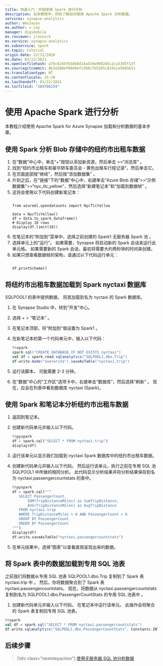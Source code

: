 ```yaml
---
title: 快速入门：开始使用 Spark 进行分析
description: 在本教程中，你将了解如何使用 Apache Spark 分析数据。
services: synapse-analytics
author: WenJason
ms.author: v-jay
manager: digimobile
ms.reviewer: jrasnick
ms.service: synapse-analytics
ms.subservice: spark
ms.topic: tutorial
origin.date: 12/31/2020
ms.date: 03/22/2021
ms.openlocfilehash: a76c6244fb3848d14ad19a9082d5c2ca33d5f13f
ms.sourcegitcommit: 8b3a588ef0949efc5b0cfb5285c8191ce5b05651
ms.translationtype: HT
ms.contentlocale: zh-CN
ms.lasthandoff: 03/22/2021
ms.locfileid: "104766334"
---
```

# <a name="analyze-with-apache-spark"></a>使用 Apache Spark 进行分析

本教程介绍使用 Apache Spark for Azure Synapse 加载和分析数据的基本步骤。

## <a name="analyze-nyc-taxi-data-in-blob-storage-using-spark"></a>使用 Spark 分析 Blob 存储中的纽约市出租车数据

1. 在“数据”中心中，单击“+”按钮以添加新资源，然后单击 >>“浏览库”   。 
1. 找到“纽约市出租车和豪华轿车委员会 - 黄色出租车行程记录”，然后单击它。 
1. 在页面底部按“继续”，然后按“添加数据集” 。 
1. 片刻之后，在“链接”下的“数据”中心中，右键单击“Azure Blob 存储”>>“示例数据集”>>“nyc_tlc_yellow”，然后选择“新建笔记本”和“加载到数据帧”    。
1. 这将会使用以下代码创建新笔记本：
    ```

    from azureml.opendatasets import NycTlcYellow

    data = NycTlcYellow()
    df = data.to_spark_dataframe()
    # Display 10 rows
    display(df.limit(10))
    ```
1. 在笔记本的“附加到”菜单中，选择之前创建的 Spark1 无服务器 Spark 池 。
1. 选择单元上的“运行”。 如果需要，Synapse 将启动新的 Spark 会话来运行此单元格。 如果需要新的 Spark 会话，最初将需要大约两秒钟的时间来创建。 
1. 如果只想查看数据帧的架构，请通过以下代码运行单元：
    ```

    df.printSchema()
    ```

## <a name="load-the-nyc-taxi-data-into-the-spark-nyctaxi-database"></a>将纽约市出租车数据加载到 Spark nyctaxi 数据库

SQLPOOL1 的表中提供数据。 将其加载到名为 nyctaxi 的 Spark 数据库。

1. 在 Synapse Studio 中，转到“开发”中心。
1. 选择 + > “笔记本” 。
1. 在笔记本顶部，将“附加到”值设置为 Spark1 。
1. 在新笔记本的第一个代码单元中，输入以下代码：


    ```scala
    %%spark
    spark.sql("CREATE DATABASE IF NOT EXISTS nyctaxi")
    val df = spark.read.sqlanalytics("SQLPOOL1.dbo.Trip") 
    df.write.mode("overwrite").saveAsTable("nyctaxi.trip")
    ```


1. 运行该脚本。 可能需要 2-3 分钟。
1. 在“数据”中心的“工作区”选项卡中，右键单击“数据库”，然后选择“刷新”   。 现在，应会在列表中看到数据库 nyctaxi (Spark)。


## <a name="analyze-the-nyc-taxi-data-using-spark-and-notebooks"></a>使用 Spark 和笔记本分析纽约市出租车数据

1. 返回到笔记本。
1. 创建新代码单元并输入以下代码。 


   ```py
   %%pyspark
   df = spark.sql("SELECT * FROM nyctaxi.trip") 
   display(df)
   ```

1. 运行该单元以显示我们加载到 nyctaxi Spark 数据库中的纽约市出租车数据。
1. 创建新代码单元并输入以下代码。 然后运行该单元，执行之前在专用 SQL 池 SQLPOOL1 中所做的相同分析。 此代码显示分析结果并将分析结果保存到名为 nyctaxi.passengercountstats 的表中。


   ```py
   %%pyspark
   df = spark.sql("""
      SELECT PassengerCount,
          SUM(TripDistanceMiles) as SumTripDistance,
          AVG(TripDistanceMiles) as AvgTripDistance
      FROM nyctaxi.trip
      WHERE TripDistanceMiles > 0 AND PassengerCount > 0
      GROUP BY PassengerCount
      ORDER BY PassengerCount
   """) 
   display(df)
   df.write.saveAsTable("nyctaxi.passengercountstats")
   ```

1. 在单元结果中，选择“图表”以查看直观呈现出来的数据。

## <a name="load-data-from-a-spark-table-into-a-dedicated-sql-pool-table"></a>将 Spark 表中的数据加载到专用 SQL 池表

之前我们将数据从专用 SQL 池表 SQLPOOL1.dbo.Trip 复制到了 Spark 表 nyctaxi.trip 中 。 然后，你将数据聚合到了 Spark 表 nyctaxi.passengercountstats。 现在，将数据从 nyctaxi.passengercountstats 复制到名为 SQLPOOL1.dbo.PassengerCountStats 的专用 SQL 池表中 。

1. 创建新代码单元并输入以下代码。 在笔记本中运行该单元。 此操作会将聚合的 Spark 表复制回专用 SQL 池表。

```scala
%%spark
val df = spark.sql("SELECT * FROM nyctaxi.passengercountstats")
df.write.sqlanalytics("SQLPOOL1.dbo.PassengerCountStats", Constants.INTERNAL )
```

## <a name="next-steps"></a>后续步骤

> [!div class="nextstepaction"]
> [使用无服务器 SQL 池分析数据](get-started-analyze-sql-on-demand.md)
